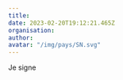 ```yaml
---
title: 
date: 2023-02-20T19:12:21.465Z
organisation: 
author: 
avatar: "/img/pays/SN.svg"
---
```


Je signe